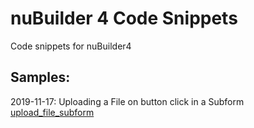 # nuBuilder 4 Code Snippets
Code snippets for nuBuilder4

## Samples:

2019-11-17: Uploading a File on button click in a Subform [upload_file_subform](https://github.com/smalos/nubuilder-code-snippets/tree/master/upload_file_subform)
